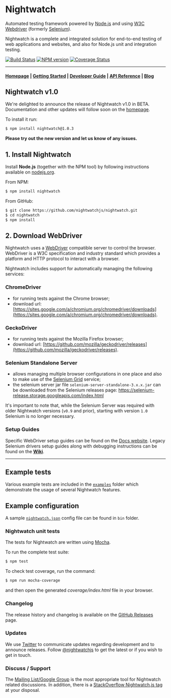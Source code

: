 # Nightwatch

Automated testing framework powered by [Node.js](http://nodejs.org/) and using [W3C Webdriver](https://www.w3.org/TR/webdriver/) (formerly [Selenium](https://github.com/SeleniumHQ/selenium/wiki/JsonWireProtocol)).

Nightwatch is a complete and integrated solution for end-to-end testing of web applications and websites, and also for Node.js unit and integration testing. 

[![Build Status](https://travis-ci.org/nightwatchjs/nightwatch.svg?branch=master)](https://travis-ci.org/nightwatchjs/nightwatch) [![NPM version](https://badge.fury.io/js/nightwatch.png)](http://badge.fury.io/js/nightwatch) [![Coverage Status](https://coveralls.io/repos/nightwatchjs/nightwatch/badge.svg?branch=master&service=github)](https://coveralls.io/github/nightwatchjs/nightwatch?branch=master)

***

#### [Homepage](http://nightwatchjs.org) | [Getting Started](http://nightwatchjs.org/gettingstarted) | [Developer Guide](http://nightwatchjs.org/guide) | [API Reference](http://nightwatchjs.org/api) | [Blog](http://nightwatchjs.org/blog)

## Nightwatch v1.0
We're delighted to announce the release of Nightwatch v1.0 in BETA. Documentation and other updates will follow soon on the [homepage](http://nightwatchjs.org). 

To install it run: 

```sh
$ npm install nightwatch@1.0.3
```

__Please try out the new version and let us know of any issues.__ 

## 1. Install Nightwatch

Install __Node.js__ (together with the NPM tool) by following instructions available on [nodejs.org](https://nodejs.org).

From NPM:
```sh
$ npm install nightwatch
```

From GitHub:
```sh
$ git clone https://github.com/nightwatchjs/nightwatch.git
$ cd nightwatch
$ npm install
```

## 2. Download WebDriver

Nightwatch uses a [WebDriver](https://www.w3.org/TR/webdriver/) compatible server to control the browser. WebDriver is a W3C specification and industry standard which provides a platform and HTTP protocol to interact with a browser.
   
Nightwatch includes support for automatically managing the following services:
### ChromeDriver 
- for running tests against the Chrome browser;
- download url: [https://sites.google.com/a/chromium.org/chromedriver/downloads](https://sites.google.com/a/chromium.org/chromedriver/downloads).

### GeckoDriver
- for running tests against the Mozilla Firefox browser;
- download url: [https://github.com/mozilla/geckodriver/releases](https://github.com/mozilla/geckodriver/releases).
 
### Selenium Standalone Server 
- allows managing multiple browser configurations in one place and also to make use of the [Selenium Grid](https://github.com/SeleniumHQ/selenium/wiki/Grid2) service;
- the selenium server jar file `selenium-server-standalone-3.x.x.jar` can be downloaded from the Selenium releases page: https://selenium-release.storage.googleapis.com/index.html

It's important to note that, while the Selenium Server was required with older Nightwatch versions (`v0.9` and prior), starting with version `1.0` Selenium is no longer necessary.

### Setup Guides
Specific WebDriver setup guides can be found on the [Docs website](http://nightwatchjs.org/gettingstarted/#browser-drivers-setup). Legacy Selenium drivers setup guides along with debugging instructions can be found on the [**Wiki**](https://github.com/nightwatchjs/nightwatch/wiki).

***
## Example tests
Various example tests are included in the [`examples`](https://github.com/nightwatchjs/nightwatch/tree/master/examples) folder which demonstrate the usage of several Nightwatch features. 

## Example configuration
A sample [`nightwatch.json`](https://github.com/nightwatchjs/nightwatch/blob/master/bin/nightwatch.json) config file can be found in `bin` folder.

### Nightwatch unit tests
The tests for Nightwatch are written using [Mocha](http://mochajs.org/).

To run the complete test suite:

```sh
$ npm test
```

To check test coverage, run the command:

```sh
$ npm run mocha-coverage
```
and then open the generated _coverage/index.html_ file in your browser.

### Changelog
The release history and changelog is available on the [GitHub Releases](https://github.com/nightwatchjs/nightwatch/releases) page.

### Updates
We use [Twitter](https://twitter.com/nightwatchjs) to communicate updates regarding development and to announce releases. Follow [@nightwatchjs](https://twitter.com/nightwatchjs) to get the latest or if you wish to get in touch. 

### Discuss / Support
The [Mailing List/Google Group](https://groups.google.com/forum/#!forum/nightwatchjs) is the most appropriate tool for Nightwatch related discussions. In addition, there is a [StackOverflow Nightwatch.js tag](http://stackoverflow.com/questions/tagged/nightwatch.js) at your disposal.

